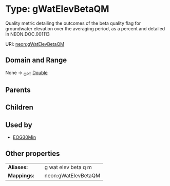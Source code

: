 
# Type: gWatElevBetaQM


Quality metric detailing the outcomes of the beta quality flag for groundwater elevation over the averaging period, as a percent and detailed in NEON.DOC.001113

URI: [neon:gWatElevBetaQM](https://data.neonscience.org/gWatElevBetaQM)


## Domain and Range

None ->  <sub>OPT</sub> [Double](types/Double.md)

## Parents


## Children


## Used by

 * [EOG30Min](EOG30Min.md)

## Other properties

|  |  |  |
| --- | --- | --- |
| **Aliases:** | | g wat elev beta q m |
| **Mappings:** | | neon:gWatElevBetaQM |

